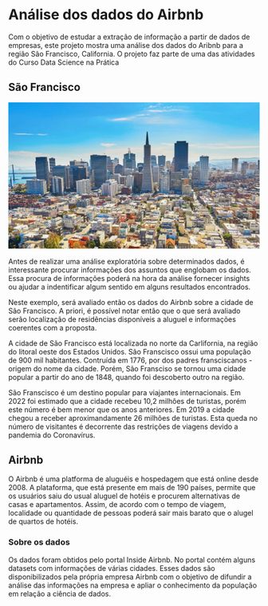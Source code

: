 # Análise dos dados do Airbnb

Com o objetivo de estudar a extração de informação a partir de dados de empresas, este projeto mostra uma análise dos dados do Aribnb para a região São Francisco, California. O projeto faz parte de uma das atividades do Curso Data Science na Prática

## São Francisco

<p align="center">
  <img src="san_francisco.jpg" >
</p>


Antes de realizar uma análise exploratória sobre determinados dados, é interessante procurar informações dos assuntos que englobam os dados. Essa procura de informações poderá na hora da análise fornecer insights ou ajudar a indentificar algum sentido em alguns resultados encontrados.

Neste exemplo, será avaliado então os dados do Airbnb sobre a cidade de São Francisco. A priori, é possível notar então que o que será avaliado serão localização de residências disponíveis a aluguel e informações coerentes com a proposta.

A cidade de São Francisco está localizada no norte da Carlifornia, na região do litoral oeste dos Estados Unidos. São Franscisco ossui uma população de 900 mil habitantes. Contruída em 1776, por dos padres fransciscanos - origem do nome da cidade. Porém, São Fransciso se tornou uma cidade popular a partir do ano de 1848, quando foi descoberto outro na região.

São Franscisco é um destino popular para viajantes internacionais. Em 2022 foi estimado que a cidade recebeu 10,2 milhôes de turistas, porém este número é bem menor que os anos anteriores. Em 2019 a cidade chegou a receber aproximandamente 26 milhões de turistas. Esta queda no número de visitantes é decorrente das restrições de viagens devido a pandemia do Coronavírus.

## Airbnb

O Airbnb é uma platforma de aluguéis e hospedagem que está online desde 2008. A plataforma, que está presente em mais de 190 países, permite que os usuários saiu do usual aluguel de hotéis e procurem alternativas de casas e apartamentos. Assim, de acordo com o tempo de viagem, localidade ou quantidade de pessoas poderá sair mais barato que o alugel de quartos de hotéis.

### Sobre os dados

Os dados foram obtidos pelo portal Inside Airbnb. No portal contém alguns datasets com informações de várias cidades. Esses dados são disponibilizados pela própria empresa Airbnb com o objetivo de difundir a análise das informações na empresa e apliar o conhecimento da população em relação a ciência de dados.

